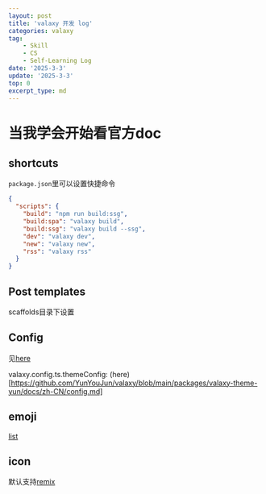 ```yaml
---
layout: post
title: 'valaxy 开发 log'
categories: valaxy
tag:
    - Skill
    - CS
    - Self-Learning Log
date: '2025-3-3'
update: '2025-3-3'
top: 0
excerpt_type: md
---
```

# 当我学会开始看官方doc
## shortcuts
`package.json`里可以设置快捷命令
```json
{
  "scripts": {
    "build": "npm run build:ssg",
    "build:spa": "valaxy build",
    "build:ssg": "valaxy build --ssg",
    "dev": "valaxy dev",
    "new": "valaxy new",
    "rss": "valaxy rss"
  }
}
```
## Post templates
scaffolds目录下设置

## Config
见[here](https://github.com/YunYouJun/valaxy/blob/main/packages/valaxy/types/config.ts#L188)

valaxy.config.ts.themeConfig: (here)[https://github.com/YunYouJun/valaxy/blob/main/packages/valaxy-theme-yun/docs/zh-CN/config.md]

## emoji
[list](https://github.com/markdown-it/markdown-it-emoji/blob/master/lib/data/full.mjs)

## icon
默认支持[remix](https://remixicon.com/)

